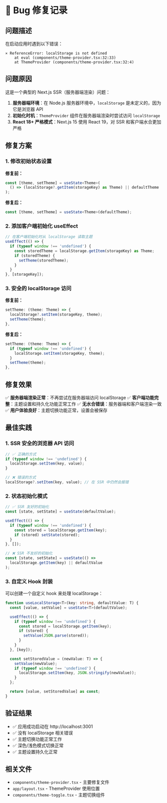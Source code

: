 # 🐛 Bug 修复记录

## 问题描述

在启动应用时遇到以下错误：

```
⨯ ReferenceError: localStorage is not defined
    at eval (components/theme-provider.tsx:32:33)
    at ThemeProvider (components/theme-provider.tsx:32:4)
```

## 问题原因

这是一个典型的 Next.js SSR（服务器端渲染）问题：

1. **服务器端环境**：在 Node.js 服务器环境中，`localStorage` 是未定义的，因为它是浏览器 API
2. **初始化时机**：`ThemeProvider` 组件在服务器端渲染时尝试访问 `localStorage`
3. **React 18+ 严格模式**：Next.js 15 使用 React 19，对 SSR 和客户端水合更加严格

## 修复方案

### 1. 修改初始状态设置

**修复前：**
```typescript
const [theme, setTheme] = useState<Theme>(
  () => (localStorage?.getItem(storageKey) as Theme) || defaultTheme
);
```

**修复后：**
```typescript
const [theme, setTheme] = useState<Theme>(defaultTheme);
```

### 2. 添加客户端初始化 useEffect

```typescript
// 在客户端初始化时从 localStorage 读取主题
useEffect(() => {
  if (typeof window !== 'undefined') {
    const storedTheme = localStorage.getItem(storageKey) as Theme;
    if (storedTheme) {
      setTheme(storedTheme);
    }
  }
}, [storageKey]);
```

### 3. 安全的 localStorage 访问

**修复前：**
```typescript
setTheme: (theme: Theme) => {
  localStorage?.setItem(storageKey, theme);
  setTheme(theme);
},
```

**修复后：**
```typescript
setTheme: (theme: Theme) => {
  if (typeof window !== 'undefined') {
    localStorage.setItem(storageKey, theme);
  }
  setTheme(theme);
},
```

## 修复效果

✅ **服务器端渲染正常**：不再尝试在服务器端访问 localStorage
✅ **客户端功能完整**：主题设置和持久化功能正常工作
✅ **无水合错误**：服务器端和客户端渲染一致
✅ **用户体验良好**：主题切换功能正常，设置会被保存

## 最佳实践

### 1. SSR 安全的浏览器 API 访问

```typescript
// ✅ 正确的方式
if (typeof window !== 'undefined') {
  localStorage.setItem(key, value);
}

// ❌ 错误的方式
localStorage?.setItem(key, value); // 在 SSR 中仍然会报错
```

### 2. 状态初始化模式

```typescript
// ✅ SSR 友好的初始化
const [state, setState] = useState(defaultValue);

useEffect(() => {
  if (typeof window !== 'undefined') {
    const stored = localStorage.getItem(key);
    if (stored) setState(stored);
  }
}, []);

// ❌ SSR 不友好的初始化
const [state, setState] = useState(() => 
  localStorage.getItem(key) || defaultValue
);
```

### 3. 自定义 Hook 封装

可以创建一个自定义 hook 来处理 localStorage：

```typescript
function useLocalStorage<T>(key: string, defaultValue: T) {
  const [value, setValue] = useState<T>(defaultValue);

  useEffect(() => {
    if (typeof window !== 'undefined') {
      const stored = localStorage.getItem(key);
      if (stored) {
        setValue(JSON.parse(stored));
      }
    }
  }, [key]);

  const setStoredValue = (newValue: T) => {
    setValue(newValue);
    if (typeof window !== 'undefined') {
      localStorage.setItem(key, JSON.stringify(newValue));
    }
  };

  return [value, setStoredValue] as const;
}
```

## 验证结果

- ✅ 应用成功启动在 http://localhost:3001
- ✅ 没有 localStorage 相关错误
- ✅ 主题切换功能正常工作
- ✅ 深色/浅色模式切换正常
- ✅ 主题设置持久化正常

## 相关文件

- `components/theme-provider.tsx` - 主要修复文件
- `app/layout.tsx` - ThemeProvider 使用位置
- `components/theme-toggle.tsx` - 主题切换组件
